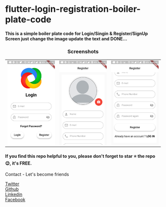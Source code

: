 # flutter-login-registration-boiler-plate-code

<h4>This is a simple boiler plate code for Login/Singin & Register/SignUp Screen just change the image update the text and DONE...</h4>


<h3 align="center">Screenshots</h3>

<table>
<tbody>
<tr>
<td align="center"><a target="_blank" rel="noopener noreferrer" href="https://github.com/Wizpna/flutter-login-registration-boiler-plate-code/blob/master/Screenshot_20191229-183924.png"><img src="https://github.com/Wizpna/flutter-login-registration-boiler-plate-code/blob/master/Screenshot_20191229-183924.png" alt="original-design" style="max-width:100%;"></a></td>
<td align="center"><a target="_blank" rel="noopener noreferrer" href="https://github.com/Wizpna/flutter-login-registration-boiler-plate-code/blob/master/Screenshot_20191229-183954.png"><img src="https://github.com/Wizpna/flutter-login-registration-boiler-plate-code/blob/master/Screenshot_20191229-183954.png" alt="" style="max-width:100%;"></a></td>
  
  <td align="center"><a target="_blank" rel="noopener noreferrer" href="https://github.com/Wizpna/flutter-login-registration-boiler-plate-code/blob/master/Screenshot_20191229-184002.png"><img src="https://github.com/Wizpna/flutter-login-registration-boiler-plate-code/blob/master/Screenshot_20191229-184002.png" alt="" style="max-width:100%;"></a></td>
</tr>
</tbody>
</table>

<h4>If you find this repo helpful to you, please don't forget to star ⭐ the repo 😉, it's FREE. </h4>

Contact - Let's become friends

<a href="https://twitter.com/Promise_Amadi1">Twitter</a></br>
<a href="https://github.com/Wizpna">Github</a></br>
<a href="https://www.linkedin.com/in/promise-amadi-101759a1/">Linkedin</a></br>
<a href="https://www.facebook.com/promise.nzubechi.amadi">Facebook</a>


